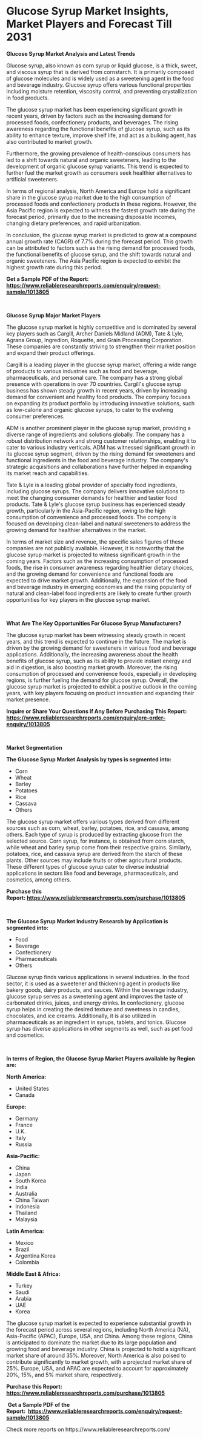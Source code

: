 <p><h1>Glucose Syrup Market Insights, Market Players and Forecast Till 2031</h1></p><p><strong>Glucose Syrup Market Analysis and Latest Trends</strong></p>
<p><p>Glucose syrup, also known as corn syrup or liquid glucose, is a thick, sweet, and viscous syrup that is derived from cornstarch. It is primarily composed of glucose molecules and is widely used as a sweetening agent in the food and beverage industry. Glucose syrup offers various functional properties including moisture retention, viscosity control, and preventing crystallization in food products.</p><p>The glucose syrup market has been experiencing significant growth in recent years, driven by factors such as the increasing demand for processed foods, confectionery products, and beverages. The rising awareness regarding the functional benefits of glucose syrup, such as its ability to enhance texture, improve shelf life, and act as a bulking agent, has also contributed to market growth.</p><p>Furthermore, the growing prevalence of health-conscious consumers has led to a shift towards natural and organic sweeteners, leading to the development of organic glucose syrup variants. This trend is expected to further fuel the market growth as consumers seek healthier alternatives to artificial sweeteners.</p><p>In terms of regional analysis, North America and Europe hold a significant share in the glucose syrup market due to the high consumption of processed foods and confectionery products in these regions. However, the Asia Pacific region is expected to witness the fastest growth rate during the forecast period, primarily due to the increasing disposable incomes, changing dietary preferences, and rapid urbanization.</p><p>In conclusion, the glucose syrup market is predicted to grow at a compound annual growth rate (CAGR) of 7.7% during the forecast period. This growth can be attributed to factors such as the rising demand for processed foods, the functional benefits of glucose syrup, and the shift towards natural and organic sweeteners. The Asia Pacific region is expected to exhibit the highest growth rate during this period.</p></p>
<p><strong>Get a Sample PDF of the Report:&nbsp; <a href="https://www.reliableresearchreports.com/enquiry/request-sample/1013805">https://www.reliableresearchreports.com/enquiry/request-sample/1013805</a></strong></p>
<p>&nbsp;</p>
<p><strong>Glucose Syrup Major Market Players</strong></p>
<p><p>The glucose syrup market is highly competitive and is dominated by several key players such as Cargill, Archer Daniels Midland (ADM), Tate & Lyle, Agrana Group, Ingredion, Roquette, and Grain Processing Corporation. These companies are constantly striving to strengthen their market position and expand their product offerings.</p><p>Cargill is a leading player in the glucose syrup market, offering a wide range of products to various industries such as food and beverage, pharmaceuticals, and personal care. The company has a strong global presence with operations in over 70 countries. Cargill's glucose syrup business has shown steady growth in recent years, driven by increasing demand for convenient and healthy food products. The company focuses on expanding its product portfolio by introducing innovative solutions, such as low-calorie and organic glucose syrups, to cater to the evolving consumer preferences.</p><p>ADM is another prominent player in the glucose syrup market, providing a diverse range of ingredients and solutions globally. The company has a robust distribution network and strong customer relationships, enabling it to cater to various industry verticals. ADM has witnessed significant growth in its glucose syrup segment, driven by the rising demand for sweeteners and functional ingredients in the food and beverage industry. The company's strategic acquisitions and collaborations have further helped in expanding its market reach and capabilities.</p><p>Tate & Lyle is a leading global provider of specialty food ingredients, including glucose syrups. The company delivers innovative solutions to meet the changing consumer demands for healthier and tastier food products. Tate & Lyle's glucose syrup business has experienced steady growth, particularly in the Asia-Pacific region, owing to the high consumption of convenience and processed foods. The company is focused on developing clean-label and natural sweeteners to address the growing demand for healthier alternatives in the market.</p><p>In terms of market size and revenue, the specific sales figures of these companies are not publicly available. However, it is noteworthy that the glucose syrup market is projected to witness significant growth in the coming years. Factors such as the increasing consumption of processed foods, the rise in consumer awareness regarding healthier dietary choices, and the growing demand for convenience and functional foods are expected to drive market growth. Additionally, the expansion of the food and beverage industry in emerging economies and the rising popularity of natural and clean-label food ingredients are likely to create further growth opportunities for key players in the glucose syrup market.</p></p>
<p>&nbsp;</p>
<p><strong>What Are The Key Opportunities For Glucose Syrup Manufacturers?</strong></p>
<p><p>The glucose syrup market has been witnessing steady growth in recent years, and this trend is expected to continue in the future. The market is driven by the growing demand for sweeteners in various food and beverage applications. Additionally, the increasing awareness about the health benefits of glucose syrup, such as its ability to provide instant energy and aid in digestion, is also boosting market growth. Moreover, the rising consumption of processed and convenience foods, especially in developing regions, is further fueling the demand for glucose syrup. Overall, the glucose syrup market is projected to exhibit a positive outlook in the coming years, with key players focusing on product innovation and expanding their market presence.</p></p>
<p><strong>Inquire or Share Your Questions If Any Before Purchasing This Report: <a href="https://www.reliableresearchreports.com/enquiry/pre-order-enquiry/1013805">https://www.reliableresearchreports.com/enquiry/pre-order-enquiry/1013805</a></strong></p>
<p>&nbsp;</p>
<p><strong>Market Segmentation</strong></p>
<p><strong>The Glucose Syrup Market Analysis by types is segmented into:</strong></p>
<p><ul><li>Corn</li><li>Wheat</li><li>Barley</li><li>Potatoes</li><li>Rice</li><li>Cassava</li><li>Others</li></ul></p>
<p><p>The glucose syrup market offers various types derived from different sources such as corn, wheat, barley, potatoes, rice, and cassava, among others. Each type of syrup is produced by extracting glucose from the selected source. Corn syrup, for instance, is obtained from corn starch, while wheat and barley syrup come from their respective grains. Similarly, potatoes, rice, and cassava syrup are derived from the starch of these plants. Other sources may include fruits or other agricultural products. These different types of glucose syrup cater to diverse industrial applications in sectors like food and beverage, pharmaceuticals, and cosmetics, among others.</p></p>
<p><strong>Purchase this Report:&nbsp;<a href="https://www.reliableresearchreports.com/purchase/1013805">https://www.reliableresearchreports.com/purchase/1013805</a></strong></p>
<p>&nbsp;</p>
<p><strong>The Glucose Syrup Market Industry Research by Application is segmented into:</strong></p>
<p><ul><li>Food</li><li>Beverage</li><li>Confectionery</li><li>Pharmaceuticals</li><li>Others</li></ul></p>
<p><p>Glucose syrup finds various applications in several industries. In the food sector, it is used as a sweetener and thickening agent in products like bakery goods, dairy products, and sauces. Within the beverage industry, glucose syrup serves as a sweetening agent and improves the taste of carbonated drinks, juices, and energy drinks. In confectionery, glucose syrup helps in creating the desired texture and sweetness in candies, chocolates, and ice creams. Additionally, it is also utilized in pharmaceuticals as an ingredient in syrups, tablets, and tonics. Glucose syrup has diverse applications in other segments as well, such as pet food and cosmetics.</p></p>
<p>&nbsp;</p>
<p><strong>In terms of Region, the Glucose Syrup Market Players available by Region are:</strong></p>
<p>
    <p> <strong> North America: </strong>
        <ul>
            <li>United States</li>
            <li>Canada</li>
        </ul>
        </p> 
    <p> <strong> Europe: </strong>
        <ul>
            <li>Germany</li>
            <li>France</li>
            <li>U.K.</li>
            <li>Italy</li>
            <li>Russia</li>
        </ul>
        </p> 
    <p> <strong> Asia-Pacific: </strong>
        <ul>
            <li>China</li>
            <li>Japan</li>
            <li>South Korea</li>
            <li>India</li>
            <li>Australia</li>
            <li>China Taiwan</li>
            <li>Indonesia</li>
            <li>Thailand</li>
            <li>Malaysia</li>
        </ul>
        </p> 
    <p> <strong> Latin America: </strong>
        <ul>
            <li>Mexico</li>
            <li>Brazil</li>
            <li>Argentina Korea</li>
            <li>Colombia</li>
        </ul>
        </p> 
    <p> <strong> Middle East & Africa: </strong>
        <ul>
            <li>Turkey</li>
            <li>Saudi</li>
            <li>Arabia</li>
            <li>UAE</li>
            <li>Korea</li>
        </ul>
    </p>
    </p>
<p><p>The glucose syrup market is expected to experience substantial growth in the forecast period across several regions, including North America (NA), Asia-Pacific (APAC), Europe, USA, and China. Among these regions, China is anticipated to dominate the market due to its large population and growing food and beverage industry. China is projected to hold a significant market share of around 35%. Moreover, North America is also poised to contribute significantly to market growth, with a projected market share of 25%. Europe, USA, and APAC are expected to account for approximately 20%, 15%, and 5% market share, respectively.</p></p>
<p><strong>Purchase this Report: <a href="https://www.reliableresearchreports.com/purchase/1013805">https://www.reliableresearchreports.com/purchase/1013805</a></strong></p>
<p>&nbsp;<strong>Get a Sample PDF of the Report:&nbsp;&nbsp;<a href="https://www.reliableresearchreports.com/enquiry/request-sample/1013805">https://www.reliableresearchreports.com/enquiry/request-sample/1013805</a></strong></p>
<p><strong></strong></p>
<p>Check more reports on https://www.reliableresearchreports.com/</p>